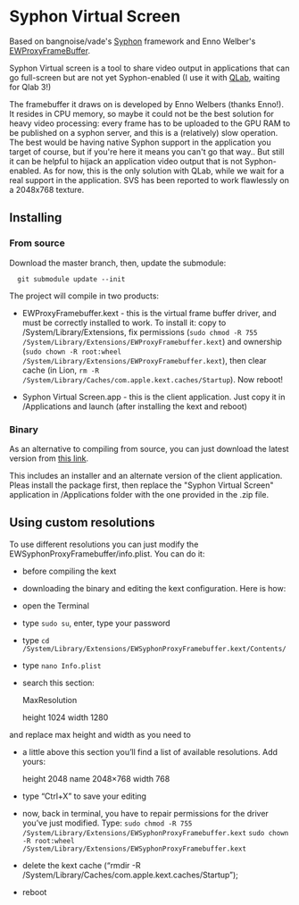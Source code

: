# Syphon Virtual Screen

Based on bangnoise/vade's [Syphon](http://syphon.v002.info) framework and Enno Welber's [EWProxyFrameBuffer](https://github.com/mkernel/EWProxyFramebuffer).

Syphon Virtual screen is a tool to share video output in applications that can go full-screen but are not yet Syphon-enabled (I use it with [QLab](http://figure53.com/qlab/), waiting for Qlab 3!)

The framebuffer it draws on is developed by Enno Welbers (thanks Enno!). It resides in CPU memory, so maybe it could not be the best solution for heavy video processing: every frame has to be uploaded to the GPU RAM to be published on a syphon server, and this is a (relatively) slow operation. The best would be having native Syphon support in the application you target of course, but if you're here it means you can't go that way.. But still it can be helpful to hijack an application video output that is not Syphon-enabled. As for now, this is the only solution with QLab, while we wait for a real support in the application. SVS has been reported to work flawlessly on a 2048x768 texture.


## Installing

### From source

Download the master branch, then, update the submodule:

      git submodule update --init

The project will compile in two products: 

- EWProxyFramebuffer.kext - this is the virtual frame buffer driver, and must be correctly installed to work. To install it: copy to /System/Library/Extensions, fix permissions (`sudo chmod -R 755 /System/Library/Extensions/EWProxyFramebuffer.kext`) and ownership (`sudo chown -R root:wheel /System/Library/Extensions/EWProxyFramebuffer.kext`), then clear cache (in Lion, `rm -R /System/Library/Caches/com.apple.kext.caches/Startup`). Now reboot!

- Syphon Virtual Screen.app - this is the client application. Just copy it in /Applications and launch (after installing the kext and reboot)


### Binary

As an alternative to compiling from source, you can just download the latest version from [this link](https://dl.dropbox.com/u/2764054/SVS.zip).

This includes an installer and an alternate version of the client application.
Pleas install the package first, then replace the "Syphon Virtual Screen" application in /Applications folder with the one provided in the .zip file.

## Using custom resolutions

To use different resolutions you can just modify the EWSyphonProxyFramebuffer/info.plist. 
You can do it:
- before compiling the kext
- downloading the binary and editing the kext configuration. Here is how:


- open the Terminal
- type `sudo su`, enter, type your password
- type `cd /System/Library/Extensions/EWSyphonProxyFramebuffer.kext/Contents/`
- type `nano Info.plist`
- search this section:

    MaxResolution

    height	1024
    width	1280


and replace max height and width as you need to

- a little above this section you’ll find a list of available resolutions. Add yours:

    height	2048
    name	2048×768
    width	768


- type “Ctrl+X” to save your editing

- now, back in terminal, you have to repair permissions for the driver you’ve just modified. Type:
`sudo chmod -R 755 /System/Library/Extensions/EWSyphonProxyFramebuffer.kext`
`sudo chown -R root:wheel /System/Library/Extensions/EWSyphonProxyFramebuffer.kext`

- delete the kext cache (“rmdir -R /System/Library/Caches/com.apple.kext.caches/Startup”);

- reboot
